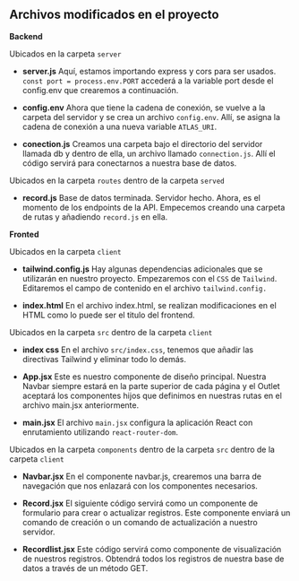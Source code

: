 Archivos modificados en el proyecto
---
**Backend** 

Ubicados en la carpeta ```server```

- **server.js** Aquí, estamos importando express y cors para ser usados. ```const port = process.env.PORT``` accederá a la variable port desde el config.env que crearemos a continuación.

- **config.env** Ahora que tiene la cadena de conexión, se vuelve a la carpeta del servidor y se crea un archivo ```config.env```. Allí, se asigna la cadena de conexión a una nueva variable ```ATLAS_URI```.

- **conection.js** Creamos una carpeta bajo el directorio del servidor llamada db y dentro de ella, un archivo llamado ```connection.js```. Allí el código servirá para conectarnos a nuestra base de datos.

Ubicados en la carpeta ```routes``` dentro de la carpeta ```served```

- **record.js** Base de datos terminada. Servidor hecho. Ahora, es el momento de los endpoints de la API. Empecemos creando una carpeta de rutas y añadiendo ```record.js``` en ella.

**Fronted**

Ubicados en la carpeta ```client```

- **tailwind.config.js** Hay algunas dependencias adicionales que se utilizarán en nuestro proyecto. Empezaremos con el ```CSS``` de ```Tailwind```. Editaremos el campo de contenido en el archivo ```tailwind.config.```

- **index.html** En el archivo index.html, se realizan modificaciones en el HTML como lo puede ser el titulo del frontend.

Ubicados en la carpeta ```src``` dentro de la carpeta ```client```

- **index css** En el archivo ```src/index.css```, tenemos que añadir las directivas Tailwind y eliminar todo lo demás.

- **App.jsx** Este es nuestro componente de diseño principal. Nuestra Navbar siempre estará en la parte superior de cada página y el Outlet aceptará los componentes hijos que definimos en nuestras rutas en el archivo main.jsx anteriormente.

- **main.jsx** El archivo ```main.jsx``` configura la aplicación React con enrutamiento utilizando ```react-router-dom```.

Ubicados en la carpeta ```components``` dentro de la carpeta ```src``` dentro de la carpeta ```client```

- **Navbar.jsx** En el componente navbar.js, crearemos una barra de navegación que nos enlazará con los componentes necesarios.

- **Record.jsx** El siguiente código servirá como un componente de formulario para crear o actualizar registros. Este componente enviará un comando de creación o un comando de actualización a nuestro servidor.

- **Recordlist.jsx** Este código servirá como componente de visualización de nuestros registros. Obtendrá todos los registros de nuestra base de datos a través de un método GET.